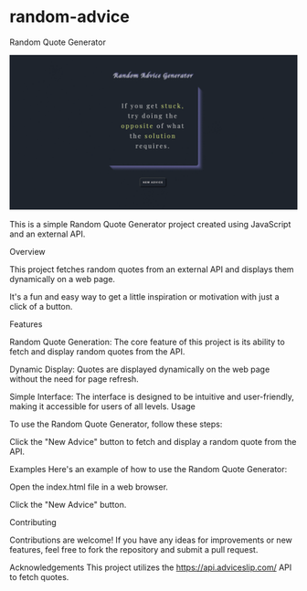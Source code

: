 # random-advice

Random Quote Generator

![Random Quote Generator](random_advice.gif)

This is a simple Random Quote Generator project created using JavaScript and an external API.

Overview

This project fetches random quotes from an external API and displays them dynamically on a web page.

It's a fun and easy way to get a little inspiration or motivation with just a click of a button.

Features

Random Quote Generation: The core feature of this project is its ability to fetch and display random quotes from the API.

Dynamic Display: Quotes are displayed dynamically on the web page without the need for page refresh.

Simple Interface: The interface is designed to be intuitive and user-friendly, making it accessible for users of all levels.
Usage

To use the Random Quote Generator, follow these steps:

Click the "New Advice" button to fetch and display a random quote from the API.

Examples
Here's an example of how to use the Random Quote Generator:

Open the index.html file in a web browser.

Click the "New Advice" button.

Contributing

Contributions are welcome! If you have any ideas for improvements or new features, feel free to fork the repository and submit a pull request.


Acknowledgements
This project utilizes the https://api.adviceslip.com/ API to fetch quotes.
